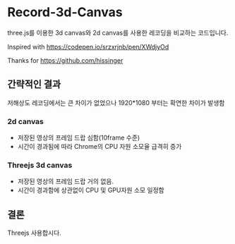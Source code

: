 # Record-3d-Canvas

three.js를 이용한 3d canvas와 2d canvas를 사용한 레코딩을 비교하는 코드입니다.

Inspired with
https://codepen.io/srzxrjnb/pen/XWdjyOd

Thanks for
https://github.com/hissinger

## 간략적인 결과

저해상도 레코딩에서는 큰 차이가 없었으나 1920\*1080 부터는 확연한 차이가 발생함

### 2d canvas

- 저장된 영상의 프레임 드랍 심함(10frame 수준)
- 시간이 경과됨에 따라 Chrome의 CPU 자원 소모율 급격히 증가

### Threejs 3d canvas

- 저장된 영상의 프레임 드랍 거의 없음.
- 시간이 경과함에 상관없이 CPU 및 GPU자원 소모 일정함

## 결론

Threejs 사용합시다.
